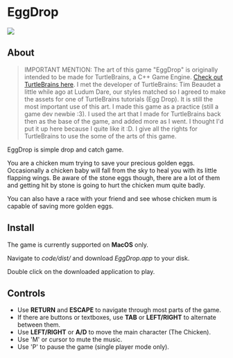 # EggDrop

![](https://raw.githubusercontent.com/mokuki082/EggDrop/master/timeline/27-07-2017.gif)

## About

>IMPORTANT MENTION:
>The art of this game "EggDrop" is originally intended to be made for TurtleBrains, a C++ Game Engine.
[Check out TurtleBrains here](https://www.timbeaudet.com/). I met the developer of TurtleBrains: Tim Beaudet a little while ago at Ludum Dare, our styles matched so I agreed to make the assets for one of TurtleBrains tutorials (Egg Drop).
It is still the most important use of this art. I made this game as a practice (still a game dev newbie :3). I used the art that I made for TurtleBrains back then as the base of the game, and added more as I went. I thought I'd put it up here because I quite like it :D. I give all the rights for TurtleBrains to use the some of the arts of this game.


EggDrop is simple drop and catch game.

You are a chicken mum trying to save your precious golden eggs. Occasionally a chicken baby will fall from the sky to heal you with its little flapping wings. Be aware of the stone eggs though, there are a lot of them and getting hit by stone is going to hurt the chicken mum quite badly.

You can also have a race with your friend and see whose chicken mum is capable of saving more golden eggs.


## Install

The game is currently supported on __MacOS__ only.

Navigate to _code/dist/_ and download _EggDrop.app_ to your disk. 

Double click on the downloaded application to play.


## Controls

* Use **RETURN** and **ESCAPE** to navigate through most parts of the game.
* If there are buttons or textboxes, use **TAB** or **LEFT/RIGHT** to alternate between them.
* Use **LEFT/RIGHT** or **A/D** to move the main character (The Chicken).
* Use 'M' or cursor to mute the music.
* Use 'P' to pause the game (single player mode only).
